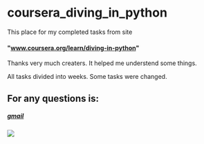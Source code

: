 # coursera_diving_in_python


This place for my completed tasks from site 
#### "www.coursera.org/learn/diving-in-python"
Thanks very much creaters. It helped me understend some things. 

All tasks divided into weeks. Some tasks were changed.

## For any questions is:

##### [gmail](visvo.tv.hub@gmail.com)
##### [![](//placehold.it/200x100/0000FF/808080?Text=linkedin.com)](https://www.linkedin.com/in/%D0%B4%D0%B8%D0%BC%D0%B0-visvo-tv-251727200/)
